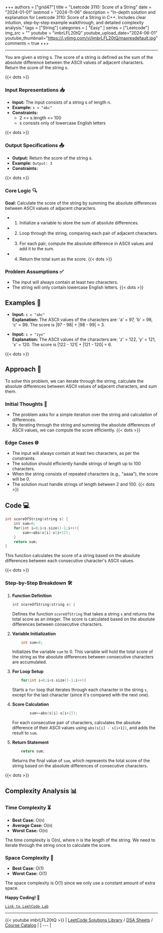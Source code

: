 
+++
authors = ["grid47"]
title = "Leetcode 3110: Score of a String"
date = "2024-01-01"
lastmod = "2024-11-06"
description = "In-depth solution and explanation for Leetcode 3110: Score of a String in C++. Includes clear intuition, step-by-step example walkthrough, and detailed complexity analysis."
tags = ["String"]
categories = [
    "Easy"
]
series = ["Leetcode"]
img_src = ""
youtube = "imbrLFL20tQ"
youtube_upload_date="2024-06-01"
youtube_thumbnail="https://i.ytimg.com/vi/imbrLFL20tQ/maxresdefault.jpg"
comments = true
+++



---
You are given a string s. The score of a string is defined as the sum of the absolute difference between the ASCII values of adjacent characters. Return the score of the string s.
<!--more-->
{{< dots >}}
### Input Representations 📥
- **Input:** The input consists of a string s of length n.
- **Example:** `s = "abc"`
- **Constraints:**
	- 2 <= s.length <= 100
	- s consists only of lowercase English letters

{{< dots >}}
### Output Specifications 📤
- **Output:** Return the score of the string s.
- **Example:** `Output: 3`
- **Constraints:**

{{< dots >}}
### Core Logic 🔍
**Goal:** Calculate the score of the string by summing the absolute differences between ASCII values of adjacent characters.

- 1. Initialize a variable to store the sum of absolute differences.
- 2. Loop through the string, comparing each pair of adjacent characters.
- 3. For each pair, compute the absolute difference in ASCII values and add it to the sum.
- 4. Return the total sum as the score.
{{< dots >}}
### Problem Assumptions ✅
- The input will always contain at least two characters.
- The string will only contain lowercase English letters.
{{< dots >}}
## Examples 🧩
- **Input:** `s = "abc"`  \
  **Explanation:** The ASCII values of the characters are: 'a' = 97, 'b' = 98, 'c' = 99. The score is |97 - 98| + |98 - 99| = 3.

- **Input:** `s = "zyx"`  \
  **Explanation:** The ASCII values of the characters are: 'z' = 122, 'y' = 121, 'x' = 120. The score is |122 - 121| + |121 - 120| = 6.

{{< dots >}}
## Approach 🚀
To solve this problem, we can iterate through the string, calculate the absolute differences between ASCII values of adjacent characters, and sum them.

### Initial Thoughts 💭
- The problem asks for a simple iteration over the string and calculation of differences.
- By iterating through the string and summing the absolute differences of ASCII values, we can compute the score efficiently.
{{< dots >}}
### Edge Cases 🌐
- The input will always contain at least two characters, as per the constraints.
- The solution should efficiently handle strings of length up to 100 characters.
- When the string consists of repeated characters (e.g., "aaaa"), the score will be 0.
- The solution must handle strings of length between 2 and 100.
{{< dots >}}
## Code 💻
```cpp
int scoreOfString(string s) {
    int sum=0;
    for(int i=0;i<s.size()-1;i++){
        sum+=abs(s[i]-s[i+1]);
    }
    return sum;        
}
```

This function calculates the score of a string based on the absolute differences between each consecutive character's ASCII values.

{{< dots >}}
### Step-by-Step Breakdown 🛠️
1. **Function Definition**
	```cpp
	int scoreOfString(string s) {
	```
	Defines the function `scoreOfString` that takes a string `s` and returns the total score as an integer. The score is calculated based on the absolute differences between consecutive characters.

2. **Variable Initialization**
	```cpp
	    int sum=0;
	```
	Initializes the variable `sum` to 0. This variable will hold the total score of the string as the absolute differences between consecutive characters are accumulated.

3. **For Loop Setup**
	```cpp
	    for(int i=0;i<s.size()-1;i++){
	```
	Starts a `for` loop that iterates through each character in the string `s`, except for the last character (since it's compared with the next one).

4. **Score Calculation**
	```cpp
	        sum+=abs(s[i]-s[i+1]);
	```
	For each consecutive pair of characters, calculates the absolute difference of their ASCII values using `abs(s[i] - s[i+1])`, and adds the result to `sum`.

5. **Return Statement**
	```cpp
	    return sum;        
	```
	Returns the final value of `sum`, which represents the total score of the string based on the absolute differences of consecutive characters.

{{< dots >}}
## Complexity Analysis 📊
### Time Complexity ⏳
- **Best Case:** O(n)
- **Average Case:** O(n)
- **Worst Case:** O(n)

The time complexity is O(n), where n is the length of the string. We need to iterate through the string once to calculate the score.

### Space Complexity 💾
- **Best Case:** O(1)
- **Worst Case:** O(1)

The space complexity is O(1) since we only use a constant amount of extra space.

**Happy Coding! 🎉**


[`Link to LeetCode Lab`](https://leetcode.com/problems/score-of-a-string/description/)

---
{{< youtube imbrLFL20tQ >}}
| [LeetCode Solutions Library](https://grid47.xyz/leetcode/) / [DSA Sheets](https://grid47.xyz/sheets/) / [Course Catalog](https://grid47.xyz/courses/) |
| --- |
